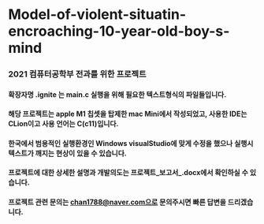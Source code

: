 # Model-of-violent-situatin-encroaching-10-year-old-boy-s-mind

### 2021 컴퓨터공학부 전과를 위한 프로젝트
#### 확장자명 .ignite 는 main.c 실행을 위해 필요한 텍스트형식의 파일들입니다.
#### 해당 프로젝트는 apple M1 칩셋을 탑제한 mac Mini에서 작성되었고, 사용한 IDE는 CLion이고 사용 언어는 C(c11)입니다.
#### 한국에서 범용적인 실행환경인 Windows visualStudio에 맞게 수정을 했으나 실행시 텍스트가 깨지는 현상이 있을 수 있습니다.
#### 프로젝트에 대한 상세한 설명과 개발의도는 프로젝트_보고서_.docx에서 확인하실 수 있습니다.

#### 프로젝트 관련 문의는 chan1788@naver.com으로 문의주시면 빠른 답변을 드리겠습니다.
